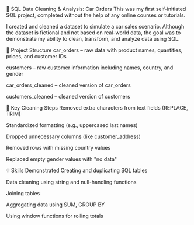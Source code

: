 🚗 SQL Data Cleaning & Analysis: Car Orders
This was my first self-initiated SQL project, completed without the help of any online courses or tutorials.

I created and cleaned a dataset to simulate a car sales scenario. Although the dataset is fictional and not based on real-world data, the goal was to demonstrate my ability to clean, transform, and analyze data using SQL.

📁 Project Structure
car_orders – raw data with product names, quantities, prices, and customer IDs

customers – raw customer information including names, country, and gender

car_orders_cleaned – cleaned version of car_orders

customers_cleaned – cleaned version of customers

🔧 Key Cleaning Steps
Removed extra characters from text fields (REPLACE, TRIM)

Standardized formatting (e.g., uppercased last names)

Dropped unnecessary columns (like customer_address)

Removed rows with missing country values

Replaced empty gender values with "no data"

💡 Skills Demonstrated
Creating and duplicating SQL tables

Data cleaning using string and null-handling functions

Joining tables

Aggregating data using SUM, GROUP BY

Using window functions for rolling totals

